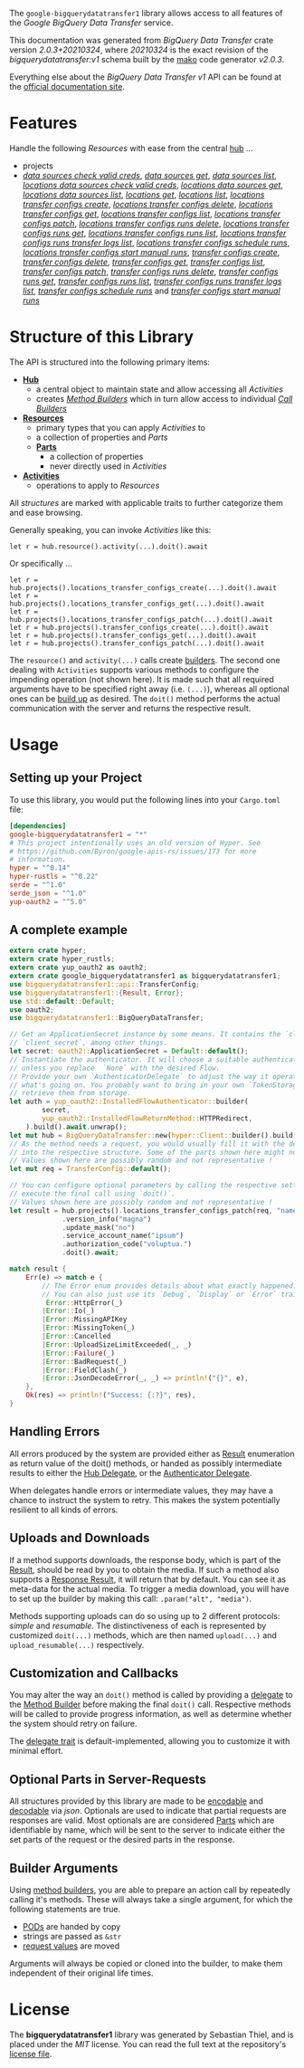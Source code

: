 <!---
DO NOT EDIT !
This file was generated automatically from 'src/mako/api/README.md.mako'
DO NOT EDIT !
-->
The `google-bigquerydatatransfer1` library allows access to all features of the *Google BigQuery Data Transfer* service.

This documentation was generated from *BigQuery Data Transfer* crate version *2.0.3+20210324*, where *20210324* is the exact revision of the *bigquerydatatransfer:v1* schema built by the [mako](http://www.makotemplates.org/) code generator *v2.0.3*.

Everything else about the *BigQuery Data Transfer* *v1* API can be found at the
[official documentation site](https://cloud.google.com/bigquery-transfer/).
# Features

Handle the following *Resources* with ease from the central [hub](https://docs.rs/google-bigquerydatatransfer1/2.0.3+20210324/google_bigquerydatatransfer1/BigQueryDataTransfer) ... 

* projects
 * [*data sources check valid creds*](https://docs.rs/google-bigquerydatatransfer1/2.0.3+20210324/google_bigquerydatatransfer1/api::ProjectDataSourceCheckValidCredCall), [*data sources get*](https://docs.rs/google-bigquerydatatransfer1/2.0.3+20210324/google_bigquerydatatransfer1/api::ProjectDataSourceGetCall), [*data sources list*](https://docs.rs/google-bigquerydatatransfer1/2.0.3+20210324/google_bigquerydatatransfer1/api::ProjectDataSourceListCall), [*locations data sources check valid creds*](https://docs.rs/google-bigquerydatatransfer1/2.0.3+20210324/google_bigquerydatatransfer1/api::ProjectLocationDataSourceCheckValidCredCall), [*locations data sources get*](https://docs.rs/google-bigquerydatatransfer1/2.0.3+20210324/google_bigquerydatatransfer1/api::ProjectLocationDataSourceGetCall), [*locations data sources list*](https://docs.rs/google-bigquerydatatransfer1/2.0.3+20210324/google_bigquerydatatransfer1/api::ProjectLocationDataSourceListCall), [*locations get*](https://docs.rs/google-bigquerydatatransfer1/2.0.3+20210324/google_bigquerydatatransfer1/api::ProjectLocationGetCall), [*locations list*](https://docs.rs/google-bigquerydatatransfer1/2.0.3+20210324/google_bigquerydatatransfer1/api::ProjectLocationListCall), [*locations transfer configs create*](https://docs.rs/google-bigquerydatatransfer1/2.0.3+20210324/google_bigquerydatatransfer1/api::ProjectLocationTransferConfigCreateCall), [*locations transfer configs delete*](https://docs.rs/google-bigquerydatatransfer1/2.0.3+20210324/google_bigquerydatatransfer1/api::ProjectLocationTransferConfigDeleteCall), [*locations transfer configs get*](https://docs.rs/google-bigquerydatatransfer1/2.0.3+20210324/google_bigquerydatatransfer1/api::ProjectLocationTransferConfigGetCall), [*locations transfer configs list*](https://docs.rs/google-bigquerydatatransfer1/2.0.3+20210324/google_bigquerydatatransfer1/api::ProjectLocationTransferConfigListCall), [*locations transfer configs patch*](https://docs.rs/google-bigquerydatatransfer1/2.0.3+20210324/google_bigquerydatatransfer1/api::ProjectLocationTransferConfigPatchCall), [*locations transfer configs runs delete*](https://docs.rs/google-bigquerydatatransfer1/2.0.3+20210324/google_bigquerydatatransfer1/api::ProjectLocationTransferConfigRunDeleteCall), [*locations transfer configs runs get*](https://docs.rs/google-bigquerydatatransfer1/2.0.3+20210324/google_bigquerydatatransfer1/api::ProjectLocationTransferConfigRunGetCall), [*locations transfer configs runs list*](https://docs.rs/google-bigquerydatatransfer1/2.0.3+20210324/google_bigquerydatatransfer1/api::ProjectLocationTransferConfigRunListCall), [*locations transfer configs runs transfer logs list*](https://docs.rs/google-bigquerydatatransfer1/2.0.3+20210324/google_bigquerydatatransfer1/api::ProjectLocationTransferConfigRunTransferLogListCall), [*locations transfer configs schedule runs*](https://docs.rs/google-bigquerydatatransfer1/2.0.3+20210324/google_bigquerydatatransfer1/api::ProjectLocationTransferConfigScheduleRunCall), [*locations transfer configs start manual runs*](https://docs.rs/google-bigquerydatatransfer1/2.0.3+20210324/google_bigquerydatatransfer1/api::ProjectLocationTransferConfigStartManualRunCall), [*transfer configs create*](https://docs.rs/google-bigquerydatatransfer1/2.0.3+20210324/google_bigquerydatatransfer1/api::ProjectTransferConfigCreateCall), [*transfer configs delete*](https://docs.rs/google-bigquerydatatransfer1/2.0.3+20210324/google_bigquerydatatransfer1/api::ProjectTransferConfigDeleteCall), [*transfer configs get*](https://docs.rs/google-bigquerydatatransfer1/2.0.3+20210324/google_bigquerydatatransfer1/api::ProjectTransferConfigGetCall), [*transfer configs list*](https://docs.rs/google-bigquerydatatransfer1/2.0.3+20210324/google_bigquerydatatransfer1/api::ProjectTransferConfigListCall), [*transfer configs patch*](https://docs.rs/google-bigquerydatatransfer1/2.0.3+20210324/google_bigquerydatatransfer1/api::ProjectTransferConfigPatchCall), [*transfer configs runs delete*](https://docs.rs/google-bigquerydatatransfer1/2.0.3+20210324/google_bigquerydatatransfer1/api::ProjectTransferConfigRunDeleteCall), [*transfer configs runs get*](https://docs.rs/google-bigquerydatatransfer1/2.0.3+20210324/google_bigquerydatatransfer1/api::ProjectTransferConfigRunGetCall), [*transfer configs runs list*](https://docs.rs/google-bigquerydatatransfer1/2.0.3+20210324/google_bigquerydatatransfer1/api::ProjectTransferConfigRunListCall), [*transfer configs runs transfer logs list*](https://docs.rs/google-bigquerydatatransfer1/2.0.3+20210324/google_bigquerydatatransfer1/api::ProjectTransferConfigRunTransferLogListCall), [*transfer configs schedule runs*](https://docs.rs/google-bigquerydatatransfer1/2.0.3+20210324/google_bigquerydatatransfer1/api::ProjectTransferConfigScheduleRunCall) and [*transfer configs start manual runs*](https://docs.rs/google-bigquerydatatransfer1/2.0.3+20210324/google_bigquerydatatransfer1/api::ProjectTransferConfigStartManualRunCall)




# Structure of this Library

The API is structured into the following primary items:

* **[Hub](https://docs.rs/google-bigquerydatatransfer1/2.0.3+20210324/google_bigquerydatatransfer1/BigQueryDataTransfer)**
    * a central object to maintain state and allow accessing all *Activities*
    * creates [*Method Builders*](https://docs.rs/google-bigquerydatatransfer1/2.0.3+20210324/google_bigquerydatatransfer1/client::MethodsBuilder) which in turn
      allow access to individual [*Call Builders*](https://docs.rs/google-bigquerydatatransfer1/2.0.3+20210324/google_bigquerydatatransfer1/client::CallBuilder)
* **[Resources](https://docs.rs/google-bigquerydatatransfer1/2.0.3+20210324/google_bigquerydatatransfer1/client::Resource)**
    * primary types that you can apply *Activities* to
    * a collection of properties and *Parts*
    * **[Parts](https://docs.rs/google-bigquerydatatransfer1/2.0.3+20210324/google_bigquerydatatransfer1/client::Part)**
        * a collection of properties
        * never directly used in *Activities*
* **[Activities](https://docs.rs/google-bigquerydatatransfer1/2.0.3+20210324/google_bigquerydatatransfer1/client::CallBuilder)**
    * operations to apply to *Resources*

All *structures* are marked with applicable traits to further categorize them and ease browsing.

Generally speaking, you can invoke *Activities* like this:

```Rust,ignore
let r = hub.resource().activity(...).doit().await
```

Or specifically ...

```ignore
let r = hub.projects().locations_transfer_configs_create(...).doit().await
let r = hub.projects().locations_transfer_configs_get(...).doit().await
let r = hub.projects().locations_transfer_configs_patch(...).doit().await
let r = hub.projects().transfer_configs_create(...).doit().await
let r = hub.projects().transfer_configs_get(...).doit().await
let r = hub.projects().transfer_configs_patch(...).doit().await
```

The `resource()` and `activity(...)` calls create [builders][builder-pattern]. The second one dealing with `Activities` 
supports various methods to configure the impending operation (not shown here). It is made such that all required arguments have to be 
specified right away (i.e. `(...)`), whereas all optional ones can be [build up][builder-pattern] as desired.
The `doit()` method performs the actual communication with the server and returns the respective result.

# Usage

## Setting up your Project

To use this library, you would put the following lines into your `Cargo.toml` file:

```toml
[dependencies]
google-bigquerydatatransfer1 = "*"
# This project intentionally uses an old version of Hyper. See
# https://github.com/Byron/google-apis-rs/issues/173 for more
# information.
hyper = "^0.14"
hyper-rustls = "^0.22"
serde = "^1.0"
serde_json = "^1.0"
yup-oauth2 = "^5.0"
```

## A complete example

```Rust
extern crate hyper;
extern crate hyper_rustls;
extern crate yup_oauth2 as oauth2;
extern crate google_bigquerydatatransfer1 as bigquerydatatransfer1;
use bigquerydatatransfer1::api::TransferConfig;
use bigquerydatatransfer1::{Result, Error};
use std::default::Default;
use oauth2;
use bigquerydatatransfer1::BigQueryDataTransfer;

// Get an ApplicationSecret instance by some means. It contains the `client_id` and 
// `client_secret`, among other things.
let secret: oauth2::ApplicationSecret = Default::default();
// Instantiate the authenticator. It will choose a suitable authentication flow for you, 
// unless you replace  `None` with the desired Flow.
// Provide your own `AuthenticatorDelegate` to adjust the way it operates and get feedback about 
// what's going on. You probably want to bring in your own `TokenStorage` to persist tokens and
// retrieve them from storage.
let auth = yup_oauth2::InstalledFlowAuthenticator::builder(
        secret,
        yup_oauth2::InstalledFlowReturnMethod::HTTPRedirect,
    ).build().await.unwrap();
let mut hub = BigQueryDataTransfer::new(hyper::Client::builder().build(hyper_rustls::HttpsConnector::with_native_roots()), auth);
// As the method needs a request, you would usually fill it with the desired information
// into the respective structure. Some of the parts shown here might not be applicable !
// Values shown here are possibly random and not representative !
let mut req = TransferConfig::default();

// You can configure optional parameters by calling the respective setters at will, and
// execute the final call using `doit()`.
// Values shown here are possibly random and not representative !
let result = hub.projects().locations_transfer_configs_patch(req, "name")
             .version_info("magna")
             .update_mask("no")
             .service_account_name("ipsum")
             .authorization_code("voluptua.")
             .doit().await;

match result {
    Err(e) => match e {
        // The Error enum provides details about what exactly happened.
        // You can also just use its `Debug`, `Display` or `Error` traits
         Error::HttpError(_)
        |Error::Io(_)
        |Error::MissingAPIKey
        |Error::MissingToken(_)
        |Error::Cancelled
        |Error::UploadSizeLimitExceeded(_, _)
        |Error::Failure(_)
        |Error::BadRequest(_)
        |Error::FieldClash(_)
        |Error::JsonDecodeError(_, _) => println!("{}", e),
    },
    Ok(res) => println!("Success: {:?}", res),
}

```
## Handling Errors

All errors produced by the system are provided either as [Result](https://docs.rs/google-bigquerydatatransfer1/2.0.3+20210324/google_bigquerydatatransfer1/client::Result) enumeration as return value of
the doit() methods, or handed as possibly intermediate results to either the 
[Hub Delegate](https://docs.rs/google-bigquerydatatransfer1/2.0.3+20210324/google_bigquerydatatransfer1/client::Delegate), or the [Authenticator Delegate](https://docs.rs/yup-oauth2/*/yup_oauth2/trait.AuthenticatorDelegate.html).

When delegates handle errors or intermediate values, they may have a chance to instruct the system to retry. This 
makes the system potentially resilient to all kinds of errors.

## Uploads and Downloads
If a method supports downloads, the response body, which is part of the [Result](https://docs.rs/google-bigquerydatatransfer1/2.0.3+20210324/google_bigquerydatatransfer1/client::Result), should be
read by you to obtain the media.
If such a method also supports a [Response Result](https://docs.rs/google-bigquerydatatransfer1/2.0.3+20210324/google_bigquerydatatransfer1/client::ResponseResult), it will return that by default.
You can see it as meta-data for the actual media. To trigger a media download, you will have to set up the builder by making
this call: `.param("alt", "media")`.

Methods supporting uploads can do so using up to 2 different protocols: 
*simple* and *resumable*. The distinctiveness of each is represented by customized 
`doit(...)` methods, which are then named `upload(...)` and `upload_resumable(...)` respectively.

## Customization and Callbacks

You may alter the way an `doit()` method is called by providing a [delegate](https://docs.rs/google-bigquerydatatransfer1/2.0.3+20210324/google_bigquerydatatransfer1/client::Delegate) to the 
[Method Builder](https://docs.rs/google-bigquerydatatransfer1/2.0.3+20210324/google_bigquerydatatransfer1/client::CallBuilder) before making the final `doit()` call. 
Respective methods will be called to provide progress information, as well as determine whether the system should 
retry on failure.

The [delegate trait](https://docs.rs/google-bigquerydatatransfer1/2.0.3+20210324/google_bigquerydatatransfer1/client::Delegate) is default-implemented, allowing you to customize it with minimal effort.

## Optional Parts in Server-Requests

All structures provided by this library are made to be [encodable](https://docs.rs/google-bigquerydatatransfer1/2.0.3+20210324/google_bigquerydatatransfer1/client::RequestValue) and 
[decodable](https://docs.rs/google-bigquerydatatransfer1/2.0.3+20210324/google_bigquerydatatransfer1/client::ResponseResult) via *json*. Optionals are used to indicate that partial requests are responses 
are valid.
Most optionals are are considered [Parts](https://docs.rs/google-bigquerydatatransfer1/2.0.3+20210324/google_bigquerydatatransfer1/client::Part) which are identifiable by name, which will be sent to 
the server to indicate either the set parts of the request or the desired parts in the response.

## Builder Arguments

Using [method builders](https://docs.rs/google-bigquerydatatransfer1/2.0.3+20210324/google_bigquerydatatransfer1/client::CallBuilder), you are able to prepare an action call by repeatedly calling it's methods.
These will always take a single argument, for which the following statements are true.

* [PODs][wiki-pod] are handed by copy
* strings are passed as `&str`
* [request values](https://docs.rs/google-bigquerydatatransfer1/2.0.3+20210324/google_bigquerydatatransfer1/client::RequestValue) are moved

Arguments will always be copied or cloned into the builder, to make them independent of their original life times.

[wiki-pod]: http://en.wikipedia.org/wiki/Plain_old_data_structure
[builder-pattern]: http://en.wikipedia.org/wiki/Builder_pattern
[google-go-api]: https://github.com/google/google-api-go-client

# License
The **bigquerydatatransfer1** library was generated by Sebastian Thiel, and is placed 
under the *MIT* license.
You can read the full text at the repository's [license file][repo-license].

[repo-license]: https://github.com/Byron/google-apis-rsblob/main/LICENSE.md
